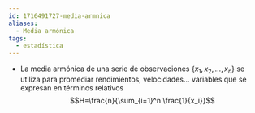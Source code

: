 ```yaml
---
id: 1716491727-media-armnica
aliases:
  - Media armónica
tags:
  - estadística
---
```


- La media armónica de una serie de observaciones $\{x_1,x_2,...,x_n\}$ se utiliza para promediar rendimientos, velocidades... variables que se expresan en términos relativos
$$H=\frac{n}{\sum_{i=1}^n \frac{1}{x_i}}$$